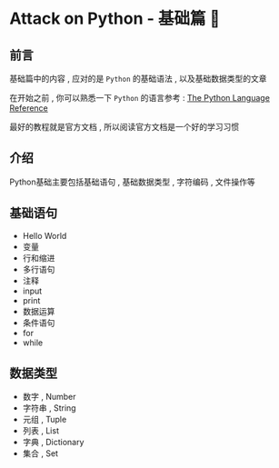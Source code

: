 #  Attack on Python - 基础篇 🐍












<extoc></extoc>

## 前言

基础篇中的内容 , 应对的是 `Python` 的基础语法 , 以及基础数据类型的文章

在开始之前 , 你可以熟悉一下 `Python` 的语言参考 : [The Python Language Reference](https://docs.python.org/3/reference/index.html)

最好的教程就是官方文档 , 所以阅读官方文档是一个好的学习习惯

## 介绍 

Python基础主要包括基础语句 , 基础数据类型 , 字符编码 , 文件操作等

## 基础语句

- Hello World
- 变量
- 行和缩进
- 多行语句
- 注释
- input
- print
- 数据运算
- 条件语句
- for
- while

## 数据类型

- 数字 , Number
- 字符串 , String
- 元组 , Tuple
- 列表 , List
- 字典 , Dictionary
- 集合 , Set

